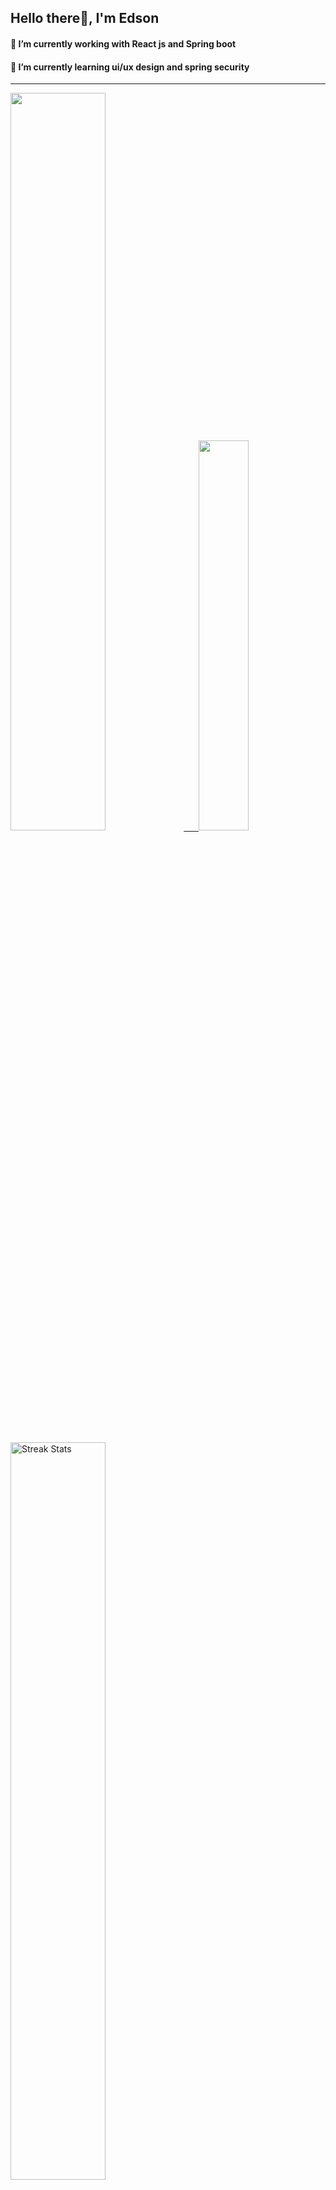 
## Hello there👋, I'm Edson 

#### 🔭 I’m currently working with React js and Spring boot 
#### 🌱 I’m currently learning ui/ux design and spring security
---
    
  

 <p align="left">
  <a href="https://github.com/EdsonNhancale">
  <img width=55% src="https://github-readme-stats.vercel.app/api?username=EdsonNhancale&show_icons=true&theme=dracula&include_all_commits=true&count_private=true"/>&nbsp;&nbsp;&nbsp;&nbsp;&nbsp;
  <img  width=40% src="https://github-readme-stats.vercel.app/api/top-langs/?username=EdsonNhancale&layout=compact&langs_count=7&theme=dracula"/>
</p>

  <p align="left">
    <a href="https://github.com/EdsonNhancale"><img width=55% alt="Streak Stats" src="https://github-readme-streak-stats.herokuapp.com/?user=EdsonNhancale&theme=dracula"/></a>
   </p>

 
 <!--START_SECTION:waka-->

```txt
From: 16 November 2022 - To: 17 September 2024

Total Time: 1,120 hrs 4 mins

TypeScript        496 hrs 6 mins  ███████████░░░░░░░░░░░░░░   44.29 %
JavaScript        456 hrs 35 mins ██████████▒░░░░░░░░░░░░░░   40.76 %
JSON              60 hrs 46 mins  █▒░░░░░░░░░░░░░░░░░░░░░░░   05.43 %
Other             17 hrs 5 mins   ▒░░░░░░░░░░░░░░░░░░░░░░░░   01.53 %
Dart              14 hrs 23 mins  ▒░░░░░░░░░░░░░░░░░░░░░░░░   01.29 %
```

<!--END_SECTION:waka-->

<div> 
  <a href="www.linkedin.com/in/edson-nhancale-7849781a6" target="_blank"><img src="https://img.shields.io/badge/-LinkedIn-%230077B5?style=for-the-badge&logo=linkedin&logoColor=white" target="_blank"></a> 

</div>

